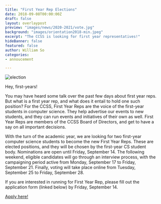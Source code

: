```yaml
---
title: "First Year Rep Elections"
date: 2018-09-08T00:00:00Z
draft: false
layout: overlaypost
preview: "images/news/2020-2021/vote.jpg"
background: "images/orientation2018-min.jpeg"
excerpt: "The CCSS is looking for first year representatives!"
hideBanner: false
featured: false
author: William So
categories:
- annoucement

---
```


![election](/ccss-website/images/news/2020-2021/vote.jpg)

Hey, first-years!

You may have heard some talk over the past few days about first year reps. But what is a first year rep, and what does it entail to hold one such position? For the CCSS, First Year Reps are the voice of the first-year students in computer science. They help advertise our events to new students, and they can run events and initiatives of their own as well. First Year Reps are members of the CCSS Board of Directors, and get to have a say on all important decisions.

With the turn of the academic year, we are looking for two first-year computer science students to become the new First Year Reps. These are elected positions, and they will be chosen by the first-year CS student body. Nominations are open until Friday, September 14. The following weekend, eligible candidates will go through an interview process, with the campaigning period active from Monday, September 17 to Friday, September 21. Finally, voting will take place online from Tuesday, September 25 to Friday, September 28.

If you are interested in running for First Year Rep, please fill out the application form (linked below) by Friday, September 14.

<a href="https://goo.gl/forms/gEwEDGM8EgMmezNU2" target="_blank">Apply here!</a>
